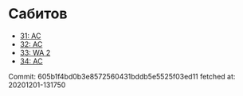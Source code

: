 # Сабитов
- [31: AC](31.md)
- [32: AC](32.md)
- [33: WA 2](33.md)
- [34: AC](34.md)

Commit: 605b1f4bd0b3e8572560431bddb5e5525f03ed11
 fetched at: 20201201-131750
